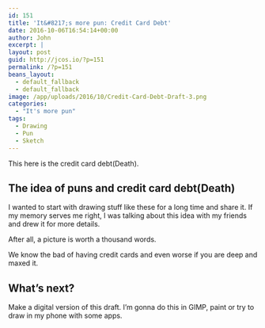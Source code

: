 ```yaml
---
id: 151
title: 'It&#8217;s more pun: Credit Card Debt'
date: 2016-10-06T16:54:14+00:00
author: John
excerpt: |
layout: post
guid: http://jcos.io/?p=151
permalink: /?p=151
beans_layout:
  - default_fallback
  - default_fallback
image: /app/uploads/2016/10/Credit-Card-Debt-Draft-3.png
categories:
  - "It's more pun"
tags:
  - Drawing
  - Pun
  - Sketch
---
```

This here is the credit card debt(Death).

## The idea of puns and credit card debt(Death)

I wanted to start with drawing stuff like these for a long time and share it. If my memory serves me right, I was talking about this idea with my friends and drew it for more details.

After all, a picture is worth a thousand words.

We know the bad of having credit cards and even worse if you are deep and maxed it.

## What&#8217;s next?

Make a digital version of this draft. I&#8217;m gonna do this in GIMP, paint or try to draw in my phone with some apps.